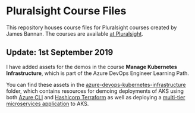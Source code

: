 # Pluralsight Course Files

This repository houses course files for Pluralsight courses created by James Bannan.
The courses are available [at Pluralsight](https://www.pluralsight.com/authors/james-bannan "Pluralsight").

## Update: 1st September 2019

I have added assets for the demos in the course <strong>Manage Kubernetes Infrastructure</strong>, which is part of the Azure DevOps Engineer Learning Path.

You can find these assets in the [azure-devops-kubernetes-infrastructure](azure-devops-kubernetes-infrastructure) folder, which contains resources for demoing deployments of AKS using both [Azure CLI](https://docs.microsoft.com/en-us/cli/azure/install-azure-cli) and [Hashicorp Terraform](https://www.terraform.io/) as well as deploying a [multi-tier microservices application](https://microservices-demo.github.io/) to AKS.
